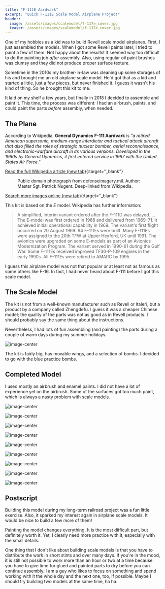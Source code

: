 ```yaml
---
title: "F-111E Aardvark"
excerpt: "Quick F-111E Scale Model Airplane Project"
header:
  image: /assets/images/scalemodel/f-117e_cover.jpg
  teaser: /assets/images/scalemodel/f-117e_cover.jpg
---
```


One of my hobbies as a kid was to build Revell scale model airplanes. First, I just assembled the models. When I got some Revell paints later, I tried to paint a few of them. Not happy about the results! It seemed way too difficult to do the painting job *after* assembly. Also, using regular oil paint brushes was clumsy and they did not produce proper surface texture.

Sometime in the 2010s my brother-in-law was cleaning up some storages of his and brought me an old airplane scale model. He'd got that as a kid and started a little, just a few pieces, but never finished it. I guess it wasn't his kind of thing. So he brought this kit to me. 

It laid on my shelf a few years, but finally in 2018 I decided to assemble and paint it. This time, the process was different: I had an airbrush, paints, and could paint the parts *before* assembly, when needed.

## The Plane

According to Wikipedia, **General Dynamics F-111 Aardvark** is *"a retired American supersonic, medium-range interdictor and tactical attack aircraft that also filled the roles of strategic nuclear bomber, aerial reconnaissance, and electronic-warfare aircraft in its various versions. Developed in the 1960s by General Dynamics, it first entered service in 1967 with the United States Air Force."* 

[Read the full Wikipedia article (new tab)](https://en.wikipedia.org/wiki/General_Dynamics_F-111_Aardvark){:target="_blank"}

<figure class="align-center">
  <img src="https://upload.wikimedia.org/wikipedia/commons/2/21/An_air-to-air_left_front_view_of_an_F-111_aircraft_during_a_refueling_mission_over_the_North_Sea_DF-ST-89-03609.jpg" alt="">
  <figcaption>Public domain photograph from defenseimagery.mil. Author: Master Sgt. Patrick Nugent. Deep-linked from Wikipedia.</figcaption>
</figure>

[Search more images online (new tab)](https://www.google.com/search?q=f-111e&tbm=isch){:target="_blank"}

This kit is based on the *E* model. Wikipedia has further information:

> A simplified, interim variant ordered after the F-111D was delayed. ... The E-model was first ordered in 1968 and delivered from 1969–71. It achieved initial operational capability in 1969. The variant's first flight occurred on 20 August 1969. 94 F-111Es were built. Many F-111Es were assigned to the 20th TFW at Upper Heyford, UK until 1991. The avionics were upgraded on some E-models as part of an Avionics Modernization Program. The variant served in 1990-91 during the Gulf War. Some F-111Es received improved TF30-P-109 engines in the early 1990s. All F-111Es were retired to AMARC by 1995.

I guess this airplane model was not that popular or at least not as famous as some others like F-16. In fact, I had never heard about F-111 before I got this scale model.

## The Scale Model

The kit is not from a well-known manufacturer such as Revell or Italeri, but a product by a company called Zhengdefu. I guess it was a cheaper Chinese model; the quality of the parts was not as good as in Revell products. I should probably say the same thing about the instructions.

Nevertheless, I had lots of fun assembling (and painting) the parts during a couple of warm days during my summer holidays.

![image-center](https://lh3.googleusercontent.com/pw/ACtC-3cgBJcw8mlVg6_BFU4RaVpgS9UXp9gQVHtPRbYSsjylfHYX5RUUClEGtVdIy2GMM9eGnyDHD3gbj-5BAa-mL5pfQi4eDdpP2_YmFoBB_DspZQeHh7PHu8_Fe5sWOIsBLnUm-m4vdS1dlcNokCbenUvj=w1259-h944-no?authuser=0)

The kit is fairly big, has movable wings, and a selection of bombs. I decided to go with the blue practice bombs.

## Completed Model

I used mostly an airbrush and enamel paints. I did not have a lot of experience yet on the airbrush. Some of the surfaces got too much paint, which is always a nasty problem with scale models.

![image-center](https://lh3.googleusercontent.com/pw/ACtC-3ctlnt8a2uNO6G3sKyBYz9WBTjRFiUdiAklpSOhoqrI9V4gss6cRIBicc1ExgucIND-sBPk9vxVGhM4H4ccvP7hLmEGctA842MN6QlvCp259JjqBzTpj6xiJMMjV-cQ1CloyEzCKbE4vuO2msxLvqNe=w1259-h944-no?authuser=0)

![image-center](https://lh3.googleusercontent.com/pw/ACtC-3duSmGuViRw4-iibrBSs5LTxjfR6lAgPGIjIjdI1xUcSIssvKRWVgeypqbs2TrLVXz9E8EV9a4PV2jbfy5qlnUMXOa_LVH7Zeed71hOo7lskwR7TMnp7QhrO4xHtqAbI2D93kvSfu-miAgbNAa80T-k=w1259-h944-no?authuser=0)

![image-center](https://lh3.googleusercontent.com/pw/ACtC-3fbqxOdi4Wmj526b6EMtrac1oWDRs2CDq-I9hoidQEV7gIoa8dRE1vosgKbarL80rGd1LCT4SkxDKbYkTR8IatptNw3Ss28sL7eiEItGfu8eYPDeh_BP8gOPEtSaN2MkPtxt27qWsXiX5ryJi-IjIP2=w1259-h944-no?authuser=0)

![image-center](https://lh3.googleusercontent.com/pw/ACtC-3eDwN0tKzzihtKgT8QvPKvbu07IXSYAeCcKsEHX1oKx5Mzmobf2p1k1BvEM7psVgMB7MahkrK5mKKhjnAZ9pkaH0ZE4URyqLzY-0mw7Iyf4QsUtXMLrfvajOVWO557wqxpi1UYbray-yBZFtP_2W0Dt=w1259-h944-no?authuser=0)

![image-center](https://lh3.googleusercontent.com/pw/ACtC-3eaGPV8SjKbU5vuGCGZ4c1fUJozeXcjnZ4zkgnoVfNb3kfsgo6n7iV1M1oPRY3cPr3nt6G_UunAo8a6Mf0AJBWCsNQKMciExI1rMigxIj06Nf-85SKRvwagb_uwZNY4dci0iV3QuAEEG_bBn4ccRk_q=w1259-h944-no?authuser=0)

![image-center](https://lh3.googleusercontent.com/pw/ACtC-3cdMd9KnN5dgfSuykSVkQ5jr-zOOP2r_Ej7QuL2DqYFdrepTd7TIN5hYGoTD0xVA9XW63WOUG6cVkrAIuPDdFpp6zwheiaC8IaPG1Tz9VL9-ALqveWc9WKf0o4cRTeVHwle8C43JKJwjU5q89OKjaNq=w1259-h944-no?authuser=0)

![image-center](https://lh3.googleusercontent.com/pw/ACtC-3dRMY5t1Hj8I9xL9wg3xoOQtAD0-DwKcbQxzFzYqVeggmqUupuTqxgemC_aYSX2ACKFakDCv1nWyiBqRe2mRtpjpAPbdHSZBvAzLI1126y1su_OzCa0ipn7jrBXKjhyBhI4XyUXyHY2Fal0iDdejBrp=w1259-h944-no?authuser=0)

![image-center](https://lh3.googleusercontent.com/pw/ACtC-3cCT1jPDFdIKgwPu80bcb2fORdzq4GNJLrliZhxI-UBtcIG4sfAMDyL-_fJl-Q6CSvuq1h1CZUzjTJlVSuphJfWl1DYq5_akwVWBgCVoag14XvreLi0XTmpE-vPmgWxAnHB4lAaosMRYRp6r4pXU7E7=w1259-h944-no?authuser=0)

![image-center](https://lh3.googleusercontent.com/pw/ACtC-3dhcMHZG1AfrmxK-RUnTkIIy-9J1qaYj2rnzEgAhYtT0h66BBmmKyP1T6fzvhkqL6QTijm05njak8DuUEH5Ot7jCY8UeCoDMfVNjStsaRPCPcEvQWmK9Np7-aZh4c1qXuj2x-d83DJERL-gzemC6eU1=w1259-h944-no?authuser=0)

## Postscript

Building this model during my long-term railroad project was a fun little exercise. Also, it sparked my interest again in airplane scale models. It would be nice to build a few more of them!

Painting the model changes everything. It is the most difficult part, but definitely worth it. Yet, I clearly need more practice with it, especially with the small details.

One thing that I don't like about building scale models is that you have to distribute the work in short stints and over many days. If you're in the mood, it is still not possible to work more than an hour or two at a time because you have to give time for glued and painted parts to dry before you can continue assembly. I am a guy who likes to focus on something and spend working with it the whole day and the next one, too, if possible. Maybe I should try building two models at the same time, ha ha.

